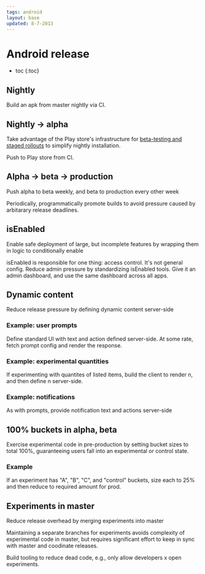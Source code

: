 ```yaml
---
tags: android
layout: base
updated: 8-7-2013
---
```



# Android release

* toc
{:toc}


## Nightly

Build an apk from master nightly via CI.


## Nightly → alpha

Take advantage of the Play store's infrastructure for [beta-testing and staged rollouts](https://support.google.com/googleplay/android-developer/answer/3131213?hl=en) to simplify nightly installation.

Push to Play store from CI.


## Alpha → beta → production

Push alpha to beta weekly, and beta to production every other week

Periodically, programmatically promote builds to avoid pressure caused by arbitarary release deadlines.


## isEnabled

Enable safe deployment of large, but incomplete features by wrapping them in logic to conditionally enable

isEnabled is responsible for one thing: access control. It's not general config. Reduce admin pressure by standardizing isEnabled tools. Give it an admin dashboard, and use the same dashboard across all apps.


## Dynamic content

Reduce release pressure by defining dynamic content server-side


### Example: user prompts

Define standard UI with text and action defined server-side. At some rate, fetch prompt config and render the response.


### Example: experimental quantities

If experimenting with quantites of listed items, build the client to render n, and then define n server-side.


### Example: notifications

As with prompts, provide notification text and actions server-side


## 100% buckets in alpha, beta

Exercise experimental code in pre-production by setting bucket sizes to total 100%, guaranteeing users fall into an experimental or control state.


### Example

If an experiment has "A", "B", "C", and "control" buckets, size each to 25% and then reduce to required amount for prod.


## Experiments in master

Reduce release overhead by merging experiments into master

Maintaining a separate branches for experiments avoids complexity of experimental code in master, but requires significant effort to keep in sync with master and coodinate releases.

Build tooling to reduce dead code, e.g., only allow developers x open experiments.
